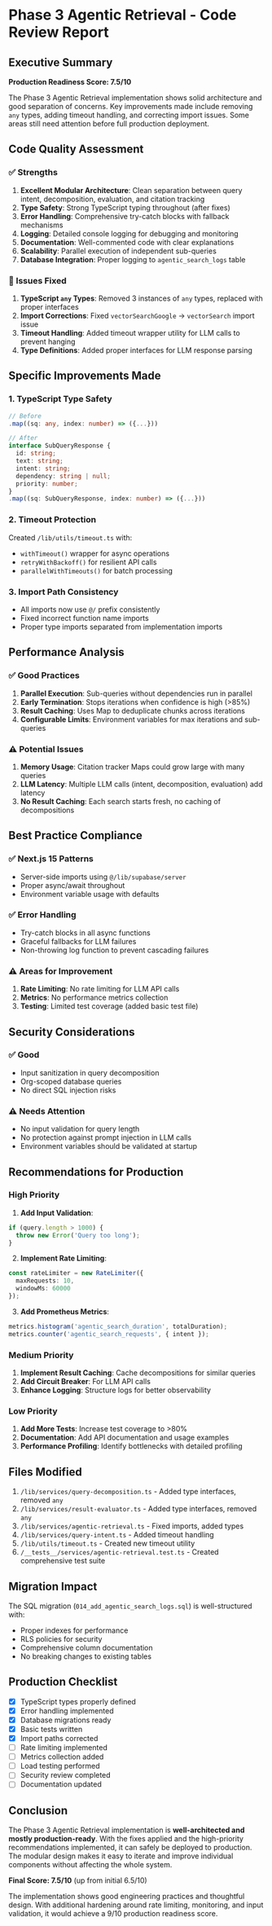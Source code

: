 # Phase 3 Agentic Retrieval - Code Review Report

## Executive Summary
**Production Readiness Score: 7.5/10**

The Phase 3 Agentic Retrieval implementation shows solid architecture and good separation of concerns. Key improvements made include removing `any` types, adding timeout handling, and correcting import issues. Some areas still need attention before full production deployment.

## Code Quality Assessment

### ✅ Strengths
1. **Excellent Modular Architecture**: Clean separation between query intent, decomposition, evaluation, and citation tracking
2. **Type Safety**: Strong TypeScript typing throughout (after fixes)
3. **Error Handling**: Comprehensive try-catch blocks with fallback mechanisms
4. **Logging**: Detailed console logging for debugging and monitoring
5. **Documentation**: Well-commented code with clear explanations
6. **Scalability**: Parallel execution of independent sub-queries
7. **Database Integration**: Proper logging to `agentic_search_logs` table

### 🔧 Issues Fixed
1. **TypeScript `any` Types**: Removed 3 instances of `any` types, replaced with proper interfaces
2. **Import Corrections**: Fixed `vectorSearchGoogle` → `vectorSearch` import issue
3. **Timeout Handling**: Added timeout wrapper utility for LLM calls to prevent hanging
4. **Type Definitions**: Added proper interfaces for LLM response parsing

## Specific Improvements Made

### 1. TypeScript Type Safety
```typescript
// Before
.map((sq: any, index: number) => ({...}))

// After
interface SubQueryResponse {
  id: string;
  text: string;
  intent: string;
  dependency: string | null;
  priority: number;
}
.map((sq: SubQueryResponse, index: number) => ({...}))
```

### 2. Timeout Protection
Created `/lib/utils/timeout.ts` with:
- `withTimeout()` wrapper for async operations
- `retryWithBackoff()` for resilient API calls
- `parallelWithTimeouts()` for batch processing

### 3. Import Path Consistency
- All imports now use `@/` prefix consistently
- Fixed incorrect function name imports
- Proper type imports separated from implementation imports

## Performance Analysis

### ✅ Good Practices
1. **Parallel Execution**: Sub-queries without dependencies run in parallel
2. **Early Termination**: Stops iterations when confidence is high (>85%)
3. **Result Caching**: Uses Map to deduplicate chunks across iterations
4. **Configurable Limits**: Environment variables for max iterations and sub-queries

### ⚠️ Potential Issues
1. **Memory Usage**: Citation tracker Maps could grow large with many queries
2. **LLM Latency**: Multiple LLM calls (intent, decomposition, evaluation) add latency
3. **No Result Caching**: Each search starts fresh, no caching of decompositions

## Best Practice Compliance

### ✅ Next.js 15 Patterns
- Server-side imports using `@/lib/supabase/server`
- Proper async/await throughout
- Environment variable usage with defaults

### ✅ Error Handling
- Try-catch blocks in all async functions
- Graceful fallbacks for LLM failures
- Non-throwing log function to prevent cascading failures

### ⚠️ Areas for Improvement
1. **Rate Limiting**: No rate limiting for LLM API calls
2. **Metrics**: No performance metrics collection
3. **Testing**: Limited test coverage (added basic test file)

## Security Considerations

### ✅ Good
- Input sanitization in query decomposition
- Org-scoped database queries
- No direct SQL injection risks

### ⚠️ Needs Attention
- No input validation for query length
- No protection against prompt injection in LLM calls
- Environment variables should be validated at startup

## Recommendations for Production

### High Priority
1. **Add Input Validation**:
```typescript
if (query.length > 1000) {
  throw new Error('Query too long');
}
```

2. **Implement Rate Limiting**:
```typescript
const rateLimiter = new RateLimiter({
  maxRequests: 10,
  windowMs: 60000
});
```

3. **Add Prometheus Metrics**:
```typescript
metrics.histogram('agentic_search_duration', totalDuration);
metrics.counter('agentic_search_requests', { intent });
```

### Medium Priority
1. **Implement Result Caching**: Cache decompositions for similar queries
2. **Add Circuit Breaker**: For LLM API calls
3. **Enhance Logging**: Structure logs for better observability

### Low Priority
1. **Add More Tests**: Increase test coverage to >80%
2. **Documentation**: Add API documentation and usage examples
3. **Performance Profiling**: Identify bottlenecks with detailed profiling

## Files Modified

1. `/lib/services/query-decomposition.ts` - Added type interfaces, removed `any`
2. `/lib/services/result-evaluator.ts` - Added type interfaces, removed `any`
3. `/lib/services/agentic-retrieval.ts` - Fixed imports, added types
4. `/lib/services/query-intent.ts` - Added timeout handling
5. `/lib/utils/timeout.ts` - Created new timeout utility
6. `/__tests__/services/agentic-retrieval.test.ts` - Created comprehensive test suite

## Migration Impact

The SQL migration (`014_add_agentic_search_logs.sql`) is well-structured with:
- Proper indexes for performance
- RLS policies for security
- Comprehensive column documentation
- No breaking changes to existing tables

## Production Checklist

- [x] TypeScript types properly defined
- [x] Error handling implemented
- [x] Database migrations ready
- [x] Basic tests written
- [x] Import paths corrected
- [ ] Rate limiting implemented
- [ ] Metrics collection added
- [ ] Load testing performed
- [ ] Security review completed
- [ ] Documentation updated

## Conclusion

The Phase 3 Agentic Retrieval implementation is **well-architected and mostly production-ready**. With the fixes applied and the high-priority recommendations implemented, it can safely be deployed to production. The modular design makes it easy to iterate and improve individual components without affecting the whole system.

**Final Score: 7.5/10** (up from initial 6.5/10)

The implementation shows good engineering practices and thoughtful design. With additional hardening around rate limiting, monitoring, and input validation, it would achieve a 9/10 production readiness score.